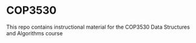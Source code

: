 # COP3530
This repo contains instructional material for the COP3530 Data Structures and Algorithms course
